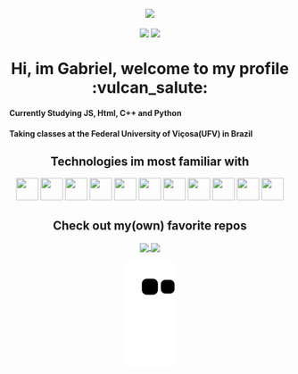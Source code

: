 <p align="center">
  
  <img src="https://i.imgur.com/MBvlDKf.png" style="width: 800px;">
 
</p>

<p align="center">
  
  <img align="center" src="https://github-readme-stats.vercel.app/api?username=gabrieltheophilo&show_icons=true&include_all_commits&count_private=true&hide_border=true&custom_title=Github%20Activity&theme=dracula" height="155em" />

  <img align="center"  src="https://github-readme-stats.vercel.app/api/top-langs/?username=gabrieltheophilo&card_width=250&exclude_repo=ConwaysGame&custom_title=Most%20used%20languages&langs_count=6&hide_border=true&layout=compact&theme=dracula" height="155em" />
  <div = align="center">
 <h1 align="center">Hi, im Gabriel, welcome to my profile :vulcan_salute:</h2>
  <h4 align="center" style="text-align: justify;">Currently Studying JS, Html, C++ and Python</h4>
  <h4 align="center" style="text-align: justify;">Taking classes at the Federal University of Viçosa(UFV) in Brazil</h4>
  <div align="center">
  <h2>Technologies im most familiar with</h3>
  
  <img src="https://cdn.jsdelivr.net/gh/devicons/devicon/icons/git/git-original.svg" width="40" height="40" />
    <img src="https://cdn.jsdelivr.net/gh/devicons/devicon/icons/windows8/windows8-original.svg" width="40" height="40" />
    
  <img src="https://cdn.jsdelivr.net/gh/devicons/devicon/icons/linux/linux-original.svg" width="40" height="40"/>
    <img src="https://cdn.jsdelivr.net/gh/devicons/devicon/icons/ubuntu/ubuntu-plain.svg" width="40" height="40"/>
  <img src="https://cdn.jsdelivr.net/gh/devicons/devicon/icons/python/python-original.svg" width="40" height="40" />
  <img src="https://cdn.jsdelivr.net/gh/devicons/devicon/icons/numpy/numpy-original.svg" width="40" height="40"/>
  <img src="https://cdn.jsdelivr.net/gh/devicons/devicon/icons/css3/css3-original.svg" width="40" height="40"/>
  <img src="https://cdn.jsdelivr.net/gh/devicons/devicon/icons/html5/html5-original.svg" width="40" height="40"/>
  <img src="https://cdn.jsdelivr.net/gh/devicons/devicon/icons/javascript/javascript-original.svg" width="40" height="40"/>
  <img src="https://cdn.jsdelivr.net/gh/devicons/devicon/icons/cplusplus/cplusplus-original.svg"  width="40" height="40"/>
  <img src="https://cdn.jsdelivr.net/gh/devicons/devicon/icons/c/c-original.svg" width="40" height="40"/>
    
</div>
    <h2 >Check out my(own) favorite repos</h3>
  <a href="https://github.com/GabrielTheophilo/ConwaysGame">
  <img align="center"  src="https://github-readme-stats.vercel.app/api/pin/?username=GabrielTheophilo&repo=ConwaysGame&hide_border=true&theme=dracula" height="125em" />
  </a>
  
  <a href="https://github.com/GabrielTheophilo/NewsApiScript">
  <img align="center" src="https://github-readme-stats.vercel.app/api/pin/?username=GabrielTheophilo&repo=NewsApiScript&hide_border=true&theme=dracula" height="125em"/>
  </a>
</p>


<p align="center">
  
  <img src="https://github.com/gabrieltheophilo/gabrieltheophilo/blob/output/github-contribution-grid-snake.svg">
  
</p>






